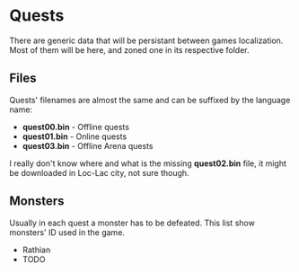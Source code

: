 # Quests

There are generic data that will be persistant between games localization. Most of them will be here, and zoned one in its respective folder.



Files
-----
Quests' filenames are almost the same and can be suffixed by the language name:
 * **quest00.bin** - Offline quests
 * **quest01.bin** - Online quests
 * **quest03.bin** - Offline Arena quests

I really don't know where and what is the missing **quest02.bin** file, it might be downloaded in Loc-Lac city, not sure though.



Monsters
--------
Usually in each quest a monster has to be defeated. This list show monsters' ID used in the game.

 * Rathian
 * TODO
